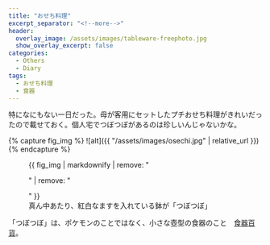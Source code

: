 ```yaml
---
title: "おせち料理"
excerpt_separator: "<!--more-->"
header:
  overlay_image: /assets/images/tableware-freephoto.jpg
  show_overlay_excerpt: false
categories:
  - Others
  - Diary
tags:
  - おせち料理
  - 食器
---
```


特になにもない一日だった。母が客用にセットしたプチおせち料理がきれいだったので載せておく。個人宅でつぼつぼがあるのは珍しいんじゃないかな。

{% capture fig_img %}
![alt]({{ "/assets/images/osechi.jpg" | relative_url }})
{% endcapture %}

<figure>
  {{ fig_img | markdownify | remove: "<p>" | remove: "</p>" }}
  <figcaption>真ん中あたり、紅白なますを入れている鉢が「つぼつぼ」</figcaption>
</figure>

「つぼつぼ」は、ポケモンのことではなく、小さな壺型の食器のこと　[食器百貨](http://tuhan.to/pan/20409/20409-142.htm)。

